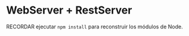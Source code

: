 # WebServer + RestServer

RECORDAR ejecutar ```npm install``` para reconstruir los módulos de Node.
